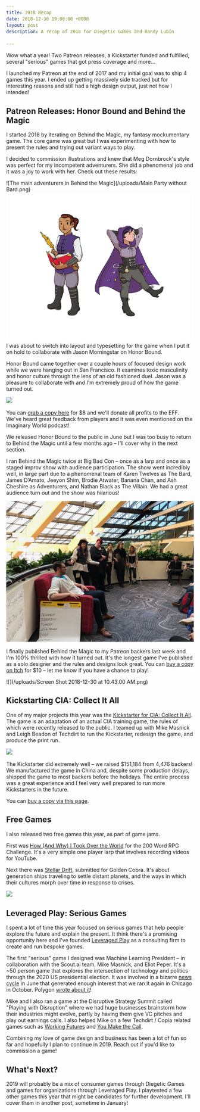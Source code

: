 ```yaml
---
title: 2018 Recap
date: 2018-12-30 19:00:00 +0000
layout: post
description: A recap of 2018 for Diegetic Games and Randy Lubin

---
```

Wow what a year! Two Patreon releases, a Kickstarter funded and fulfilled, several "serious" games that got press coverage and more...

I launched my Patreon at the end of 2017 and my initial goal was to ship 4 games this year. I ended up getting massively side tracked but for interesting reasons and still had a high design output, just not how I intended!

## Patreon Releases: Honor Bound and Behind the Magic

I started 2018 by iterating on Behind the Magic, my fantasy mockumentary game. The core game was great but I was experimenting with how to present the rules and trying out variant ways to play.

I decided to commission illustrations and knew that Meg Dornbrock's style was perfect for my incompetent adventurers. She did a phenomenal job and it was a joy to work with her. Check out these results:

![The main adventurers in Behind the Magic](/uploads/Main Party without Bard.png)![Bard and Thief from Behind the Magic](/uploads/bard-and-thief.png)I was about to switch into layout and typesetting for the game when I put it on hold to collaborate with Jason Morningstar on Honor Bound.

Honor Bound came together over a couple hours of focused design work while we were hanging out in San Francisco. It examines toxic masculinity and honor culture through the lens of an old fashioned duel. Jason was a pleasure to collaborate with and I'm extremely proud of how the game turned out.

![](https://diegeticgames.com/img/honor-bound-logo.jpg)

You can [grab a copy here](https://randylubin.itch.io/honor-bound) for $8 and we'll donate all profits to the EFF. We've heard great feedback from players and it was even mentioned on the Imaginary World podcast!

We released Honor Bound to the public in June but I was too busy to return to Behind the Magic until a few months ago – I'll cover why in the next section.

I ran Behind the Magic twice at Big Bad Con – once as a larp and once as a staged improv show with audience participation. The show went incredibly well, in large part due to a phenomenal team of Karen Twelves as The Bard, James D’Amato, Jeeyon Shim, Brodie Atwater, Banana Chan, and Ash Cheshire as Adventurers, and Nathan Black as The Villain. We had a great audience turn out and the show was hilarious!

![](/uploads/IMG_0536.jpg)

I finally published Behind the Magic to my Patreon backers last week and I'm 100% thrilled with how it turned out. It's the longest game I've published as a solo designer and the rules and designs look great. You can [buy a copy on Itch](https://randylubin.itch.io/behind-the-magic) for $10 – let me know if you have a chance to play!

![](/uploads/Screen Shot 2018-12-30 at 10.43.00 AM.png)

## Kickstarting CIA: Collect It All

One of my major projects this year was the [Kickstarter for CIA: Collect It All](https://www.kickstarter.com/projects/mmasnick/cia-collect-it-all/). The game is an adaptation of an actual CIA training game, the rules of which were recently released to the public. I teamed up with Mike Masnick and Leigh Beadon of Techdirt to run the Kickstarter, redesign the game, and produce the print run.

![](https://diegeticgames.com/img/collect-it-all-logo.png)

The Kickstarter did extremely well – we raised $151,184 from 4,476 backers! We manufactured the game in China and, despite some production delays, shipped the game to most backers before the holidays. The entire process was a great experience and I feel very well prepared to run more Kickstarters in the future.

You can [buy a copy via this page](https://diegeticgames.com/cia-collect-it-all/).

## Free Games

I also released two free games this year, as part of game jams.

First was [How (And Why) I Took Over the World](https://200wordrpg.github.io/2018/rpg/2018/05/28/HowAndWhyITookOverTheWorld.html) for the 200 Word RPG Challenge. It's a very simple one player larp that involves recording videos for YouTube.

Next there was [Stellar Drift](), submitted for Golden Cobra. It's about generation ships traveling to settle distant planets, and the ways in which their cultures morph over time in response to crises.

![](https://diegeticgames.com/img/stellar-drift-logo.png)

## Leveraged Play: Serious Games

I spent a lot of time this year focused on serious games that help people explore the future and explain the present. It think there's a promising opportunity here and I've founded [Leveraged Play](https://leveragedplay.com/) as a consulting firm to create and run bespoke games.

The first "serious" game I designed was Machine Learning President – in collaboration with the Scout.ai team, Mike Masnick, and Eliot Peper. It's a \~50 person game that explores the intersection of technology and politics through the 2020 US presidential election. It was involved in a bizarre [news cycle](https://diegeticgames.com/2018/07/01/Machine-Learning-President.html) in June that generated enough interest that we ran it again in Chicago in October. Polygon [wrote about it](https://www.polygon.com/2018/10/25/18010142/machine-learning-president-2020-election-larp)!

Mike and I also ran a game at the Disruptive Strategy Summit called "Playing with Disruption" where we had huge businesses brainstorm how their industries might evolve, partly by having them give VC pitches and play out earnings calls. I also helped Mike on a few Techdirt / Copia related games such as [Working Futures](https://workingfutur.es/) and [You Make the Call](https://www.youtube.com/watch?v=VIXGkoKfOS0).

Combining my love of game design and business has been a lot of fun so far and hopefully I plan to continue in 2019. Reach out if you'd like to commission a game!

## What's Next?

2019 will probably be a mix of consumer games through Diegetic Games and games for organizations through Leveraged Play. I playtested a few other games this year that might be candidates for further development. I'll cover them in another post, sometime in January!
